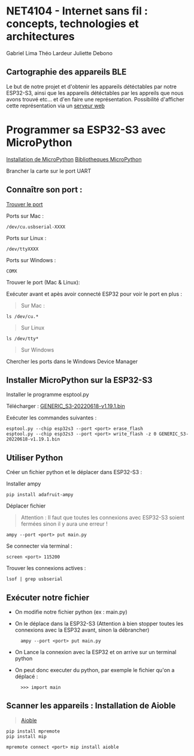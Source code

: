 # NET4104 - Internet sans fil : concepts, technologies et architectures
Gabriel Lima
Théo Lardeur
Juliette Debono

## Cartographie des appareils BLE

Le but de notre projet et d'obtenir les appareils détéctables par notre ESP32-S3, ainsi que les appareils détéctables par les appreils que nous avons trouvé etc… et d'en faire une représentation.
Possibilité d'afficher cette représentation via un [serveur web](https://gcworks.fr/tutoriel/esp/Serveurweb.html)

# Programmer sa ESP32-S3 avec MicroPython
[Installation de MicroPython](https://micropython.org/download/GENERIC_S3/)
[Bibliotheques MicroPython](https://github.com/micropython/micropython-lib)

Brancher la carte sur le port UART

## Connaître son port :

[Trouver le port](https://docs.espressif.com/projects/esp-idf/en/v4.4-beta1/esp32/get-started/establish-serial-connection.html)

Ports sur Mac :

    /dev/cu.usbserial-XXXX

Ports sur Linux :

    /dev/ttyXXXX

Ports sur Windows :
    
    COMX

Trouver le port (Mac & Linux):

Exécuter avant et apès avoir connecté ESP32 pour voir le port en plus :

> Sur Mac :

    ls /dev/cu.*

> Sur Linux

    ls /dev/tty*

> Sur Windows

Chercher les ports dans le Windows Device Manager

## Installer MicroPython sur la ESP32-S3

Installer le programme esptool.py

Télécharger : [GENERIC_S3-20220618-v1.19.1.bin](https://micropython.org/resources/firmware/GENERIC_S3-20220618-v1.19.1.bin)

Exécuter les commandes suivantes :

    esptool.py --chip esp32s3 --port <port> erase_flash
    esptool.py --chip esp32s3 --port <port> write_flash -z 0 GENERIC_S3-20220618-v1.19.1.bin


## Utiliser Python

Créer un fichier python et le déplacer dans ESP32-S3 :

Installer ampy

    pip install adafruit-ampy

Déplacer fichier
> Attention : Il faut que toutes les connexions avec ESP32-S3 soient fermées sinon il y aura une erreur !

    ampy --port <port> put main.py

Se connecter via terminal :

    screen <port> 115200

Trouver les connexions actives :
    
    lsof | grep usbserial

## Exécuter notre fichier

- On modifie notre fichier python (ex : main.py)

- On le déplace dans la ESP32-S3 (Attention à bien stopper toutes les connexions avec la ESP32 avant, sinon la débrancher)

        ampy --port <port> put main.py

- On Lance la connexion avec la ESP32 et on arrive sur un terminal python

- On peut donc executer du python, par exemple le fichier qu'on a déplacé :

        >>> import main

## Scanner les appareils : Installation de Aioble

> [Aioble](https://github.com/micropython/micropython-lib/tree/master/micropython/bluetooth/aioble)

    pip install mpremote
    pip install mip

    mpremote connect <port> mip install aioble
